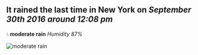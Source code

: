 ## It rained the last time in New York on *September 30th 2016 around 12:08 pm*
💧  **moderate rain** *Humidity 87%*

![moderate rain](http://openweathermap.org/img/w/10d.png)

